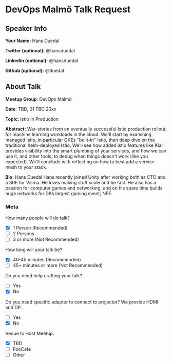 # DevOps Malmö Talk Request

## Speaker Info

**Your Name:** Hans Duedal

**Twitter (optional):** @hansduedal

**Linkedin (optional):** @hansduedal

**Github (optional):** @duedal

## About Talk

**Meetup Group**: DevOps Malmö

**Date**: TBD, 01 TBD 20xx

**Topic:** Istio In Production

**Abstract:**
War-stories from an eventually successful Istio production rollout, for machine
learning workloads in the cloud. 
We'll start by examining managed Istio, in particular GKEs "built-in" Istio,
then deep dive on the traditional helm-deployed Istio. We'll see how added
istio features like Kiali provides visibility into the smart plumbing of your
services, and how we can use it, and other tools, to debug when things doesn't
work (like you expected). We'll conclude with reflecting on how to best add a
service mesh to your stack.

**Bio:**
Hans Duedal
Hans recently joined Unity after working both as CTO and a SRE for Visma. He
loves making stuff scale and be fast. He also has a passion for computer games
and networking, and on his spare time builds huge networks for DKs largest
gaming event; NPF.

### Meta

How many people will do talk?
- [x] 1 Person (Recommended)
- [ ] 2 Persons
- [ ] 3 or more (Not Recommended)

How long will your talk be?
- [x] 40-45 minutes (Recommended)
- [ ] 45+ minutes or more (Not Recommended)

Do you need help crafting your talk?
- [ ] Yes
- [x] No

Do you need specific adapter to connect to projector? We provide HDMI and DP.
- [ ] Yes
- [x] No

Venue to Host Meetup.
- [x] TBD
- [ ] FooCafe
- [ ] Other
